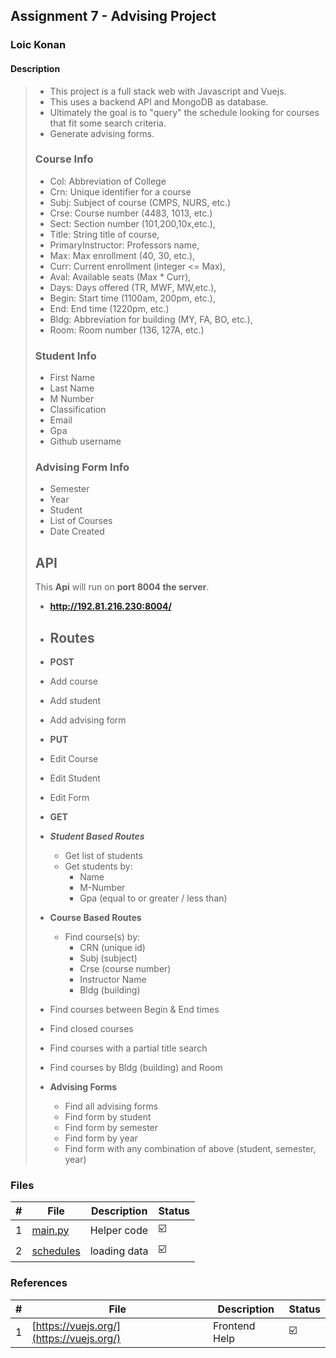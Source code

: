 ## Assignment 7 - Advising Project

### Loic Konan

#### Description
>
> - This project is a full stack web with Javascript and Vuejs.
> - This uses a backend API and MongoDB as database.
> - Ultimately the goal is to "query" the schedule looking for courses that fit some search criteria.
> - Generate advising forms.
>
>
> ### Course Info
>
> - Col: Abbreviation of College
> - Crn: Unique identifier for a course
> - Subj: Subject of course (CMPS, NURS, etc.)
> - Crse: Course number (4483, 1013, etc.)
> - Sect: Section number (101,200,10x,etc.),
> - Title: String title of course,
> - PrimaryInstructor: Professors name,
> - Max: Max enrollment (40, 30, etc.),
> - Curr: Current enrollment (integer <= Max),
> - Aval: Available seats (Max * Curr),
> - Days: Days offered (TR, MWF, MW,etc.),
> - Begin: Start time (1100am, 200pm, etc.),
> - End: End time (1220pm, etc.)
> - Bldg: Abbreviation for building (MY, FA, BO, etc.),
> - Room: Room number (136, 127A, etc.)
>
> ### Student Info
>
> - First Name
> - Last Name
> - M Number
> - Classification
> - Email
> - Gpa
> - Github username
>
> ### Advising Form Info
>
> - Semester
> - Year
> - Student
> - List of Courses
> - Date Created
>
> ## API
>
> This **Api** will run on **port 8004 the server**.
>
> - **<http://192.81.216.230:8004/>**
>
> - ## Routes
>
> - **POST**
> - Add course
> - Add student
> - Add advising form
>
> - **PUT**
> - Edit Course
> - Edit Student
> - Edit Form
>
> - **GET**
> - _**Student Based Routes**_
>   - Get list of students
>   - Get students by:
>     - Name
>     - M-Number
>     - Gpa (equal to or greater / less than)
>
> - **Course Based Routes**
>   - Find course(s) by:
>     - CRN (unique id)
>     - Subj (subject)
>     - Crse (course number)
>     - Instructor Name
>     - Bldg (building)
>
> - Find courses between Begin & End times
> - Find closed courses
> - Find courses with a partial title search
> - Find courses by Bldg (building) and Room
>
> - **Advising Forms**
>   - Find all advising forms
>   - Find form by student
>   - Find form by semester
>   - Find form by year
>   - Find form with any combination of above (student, semester, year)
>
>

### Files

|   #   | File                   | Description  | Status                  |
| :---: | ---------------------- | ------------ | ----------------------- |
|   1   | [main.py](main.py)     | Helper code  | :ballot_box_with_check: |
|   2   | [schedules](schedules) | loading data | :ballot_box_with_check: |

### References

|   #   | File                                     | Description   | Status                  |
| :---: | ---------------------------------------- | ------------- | ----------------------- |
|   1   | [https://vuejs.org/](https://vuejs.org/) | Frontend Help | :ballot_box_with_check: |
